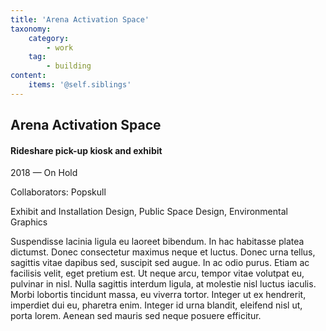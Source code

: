 ```yaml
---
title: 'Arena Activation Space'
taxonomy:
    category:
        - work
    tag:
        - building
content:
    items: '@self.siblings'
---
```


## Arena Activation Space
#### Rideshare pick-up kiosk and exhibit

<span class="textcolor">2018 — On Hold</span>

Collaborators: Popskull

Exhibit and Installation Design, Public Space Design, Environmental Graphics

Suspendisse lacinia ligula eu laoreet bibendum. In hac habitasse platea dictumst. Donec consectetur maximus neque et luctus. Donec urna tellus, sagittis vitae dapibus sed, suscipit sed augue. In ac odio purus. Etiam ac facilisis velit, eget pretium est. Ut neque arcu, tempor vitae volutpat eu, pulvinar in nisl. Nulla sagittis interdum ligula, at molestie nisl luctus iaculis. Morbi lobortis tincidunt massa, eu viverra tortor. Integer ut ex hendrerit, imperdiet dui eu, pharetra enim. Integer id urna blandit, eleifend nisl ut, porta lorem. Aenean sed mauris sed neque posuere efficitur.


